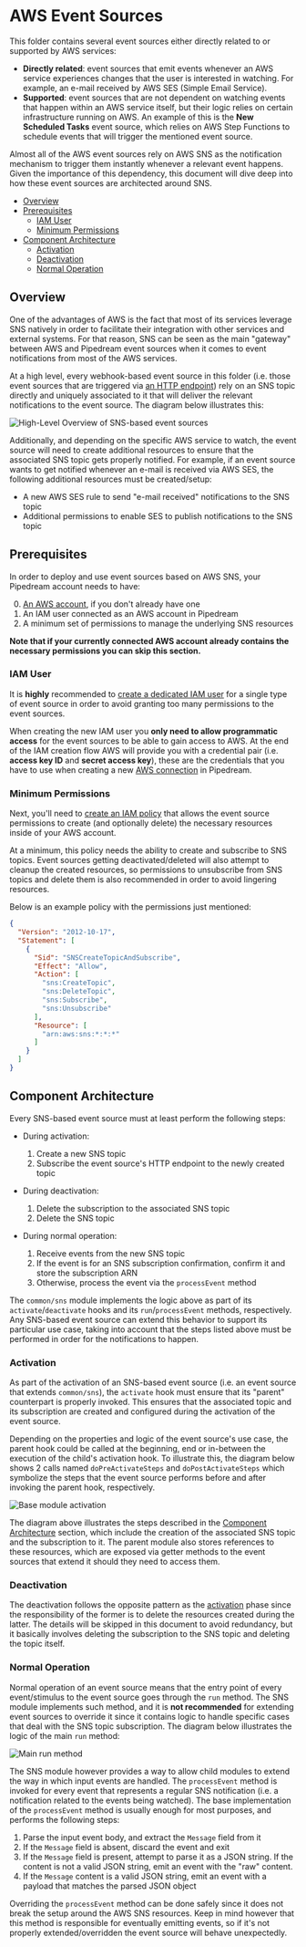 # AWS Event Sources <!-- omit in toc -->

This folder contains several event sources either directly related to or
supported by AWS services:

- **Directly related**: event sources that emit events whenever an AWS service
  experiences changes that the user is interested in watching. For example, an
  e-mail received by AWS SES (Simple Email Service).
- **Supported**: event sources that are not dependent on watching events that
  happen within an AWS service itself, but their logic relies on certain
  infrastructure running on AWS. An example of this is the **New Scheduled
  Tasks** event source, which relies on AWS Step Functions to schedule events
  that will trigger the mentioned event source.

Almost all of the AWS event sources rely on AWS SNS as the notification
mechanism to trigger them instantly whenever a relevant event happens. Given the
importance of this dependency, this document will dive deep into how these event
sources are architected around SNS.

- [Overview](#overview)
- [Prerequisites](#prerequisites)
  - [IAM User](#iam-user)
  - [Minimum Permissions](#minimum-permissions)
- [Component Architecture](#component-architecture)
  - [Activation](#activation)
  - [Deactivation](#deactivation)
  - [Normal Operation](#normal-operation)

## Overview

One of the advantages of AWS is the fact that most of its services leverage SNS
natively in order to facilitate their integration with other services and
external systems. For that reason, SNS can be seen as the main "gateway" between
AWS and Pipedream event sources when it comes to event notifications from most
of the AWS services.

At a high level, every webhook-based event source in this folder (i.e. those
event sources that are triggered via [an HTTP
endpoint](https://pipedream.com/docs/components/api/#http)) rely on an SNS topic
directly and uniquely associated to it that will deliver the relevant
notifications to the event source. The diagram below illustrates this:

![High-Level Overview of SNS-based event sources](images/overview.png)

Additionally, and depending on the specific AWS service to watch, the event
source will need to create additional resources to ensure that the associated
SNS topic gets properly notified. For example, if an event source wants to get
notified whenever an e-mail is received via AWS SES, the following additional
resources must be created/setup:

- A new AWS SES rule to send "e-mail received" notifications to the SNS topic
- Additional permissions to enable SES to publish notifications to the SNS topic

## Prerequisites

In order to deploy and use event sources based on AWS SNS, your Pipedream
account needs to have:

0. [An AWS
   account](https://aws.amazon.com/premiumsupport/knowledge-center/create-and-activate-aws-account/),
   if you don't already have one
1. An IAM user connected as an AWS account in Pipedream
2. A minimum set of permissions to manage the underlying SNS resources

**Note that if your currently connected AWS account already contains the
necessary permissions you can skip this section.**

### IAM User

It is **highly** recommended to [create a dedicated IAM
user](https://docs.aws.amazon.com/IAM/latest/UserGuide/id_users_create.html) for
a single type of event source in order to avoid granting too many permissions to
the event sources.

When creating the new IAM user you **only need to allow programmatic access**
for the event sources to be able to gain access to AWS. At the end of the IAM
creation flow AWS will provide you with a credential pair (i.e. **access key
ID** and **secret access key**), these are the credentials that you have to use
when creating a new [AWS connection](https://pipedream.com/apps/aws) in
Pipedream.

### Minimum Permissions

Next, you'll need to [create an IAM
policy](https://docs.aws.amazon.com/IAM/latest/UserGuide/access_policies_create-console.html)
that allows the event source permissions to create (and optionally delete) the
necessary resources inside of your AWS account.

At a minimum, this policy needs the ability to create and subscribe to SNS
topics. Event sources getting deactivated/deleted will also attempt to cleanup
the created resources, so permissions to unsubscribe from SNS topics and delete
them is also recommended in order to avoid lingering resources.

Below is an example policy with the permissions just mentioned:

```json
{
  "Version": "2012-10-17",
  "Statement": [
    {
      "Sid": "SNSCreateTopicAndSubscribe",
      "Effect": "Allow",
      "Action": [
        "sns:CreateTopic",
        "sns:DeleteTopic",
        "sns:Subscribe",
        "sns:Unsubscribe"
      ],
      "Resource": [
        "arn:aws:sns:*:*:*"
      ]
    }
  ]
}
```

## Component Architecture

Every SNS-based event source must at least perform the following steps:

- During activation:
  1. Create a new SNS topic
  2. Subscribe the event source's HTTP endpoint to the newly created topic

- During deactivation:
  1. Delete the subscription to the associated SNS topic
  2. Delete the SNS topic

- During normal operation:
  1. Receive events from the new SNS topic
  2. If the event is for an SNS subscription confirmation, confirm it and store
     the subscription ARN
  3. Otherwise, process the event via the `processEvent` method

The `common/sns` module implements the logic above as part of its
`activate`/`deactivate` hooks and its `run`/`processEvent` methods,
respectively. Any SNS-based event source can extend this behavior to support
its particular use case, taking into account that the steps listed above must be
performed in order for the notifications to happen.

### Activation

As part of the activation of an SNS-based event source (i.e. an event source
that extends `common/sns`), the `activate` hook must ensure that its "parent"
counterpart is properly invoked. This ensures that the associated topic and its
subscription are created and configured during the activation of the event
source.

Depending on the properties and logic of the event source's use case, the parent
hook could be called at the beginning, end or in-between the execution of the
child's activation hook. To illustrate this, the diagram below shows 2 calls
named `doPreActivateSteps` and `doPostActivateSteps` which symbolize the steps
that the event source performs before and after invoking the parent hook,
respectively.

![Base module activation](images/base-activation.png)

The diagram above illustrates the steps described in the [Component
Architecture](#component-architecture) section, which include the creation of
the associated SNS topic and the subscription to it. The parent module also
stores references to these resources, which are exposed via getter methods to
the event sources that extend it should they need to access them.

### Deactivation

The deactivation follows the opposite pattern as the [activation](#activation)
phase since the responsibility of the former is to delete the resources created
during the latter. The details will be skipped in this document to avoid
redundancy, but it basically involves deleting the subscription to the SNS topic
and deleting the topic itself.

### Normal Operation

Normal operation of an event source means that the entry point of every
event/stimulus to the event source goes through the `run` method. The SNS module
implements such method, and it is **not recommended** for extending event
sources to override it since it contains logic to handle specific cases that
deal with the SNS topic subscription. The diagram below illustrates the logic of
the main `run` method:

![Main run method](./images/sns-module-run.png)

The SNS module however provides a way to allow child modules to extend the way
in which input events are handled. The `processEvent` method is invoked for
every event that represents a regular SNS notification (i.e. a notification
related to the events being watched). The base implementation of the
`processEvent` method is usually enough for most purposes, and performs the
following steps:

1. Parse the input event body, and extract the `Message` field from it
2. If the `Message` field is absent, discard the event and exit
3. If the `Message` field is present, attempt to parse it as a JSON string. If
   the content is not a valid JSON string, emit an event with the "raw" content.
4. If the `Message` content is a valid JSON string, emit an event with a payload
   that matches the parsed JSON object

Overriding the `processEvent` method can be done safely since it does not break
the setup around the AWS SNS resources. Keep in mind however that this method is
responsible for eventually emitting events, so if it's not properly
extended/overridden the event source will behave unexpectedly.
